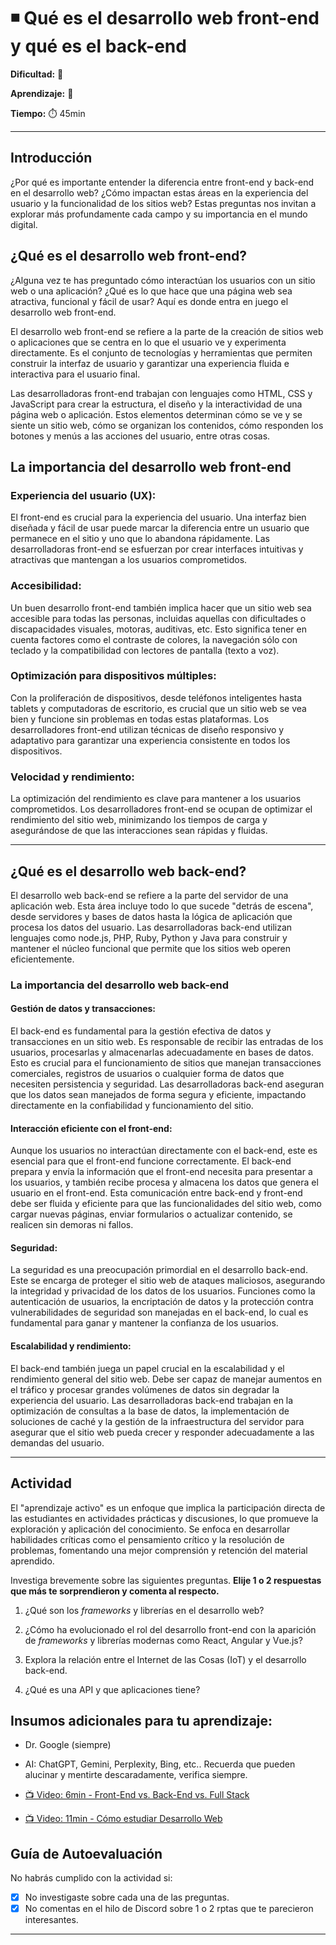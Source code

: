 # ◾ Qué es el desarrollo web front-end y qué es el back-end

**Dificultad:** 🌻 

**Aprendizaje:** 🍯 

**Tiempo:** ⏱️️ 45min

---

## Introducción

¿Por qué es importante entender la diferencia entre front-end y back-end en el desarrollo web? ¿Cómo impactan estas áreas en la experiencia del usuario y la funcionalidad de los sitios web? Estas preguntas nos invitan a explorar más profundamente cada campo y su importancia en el mundo digital.

## ¿Qué es el desarrollo web front-end?

¿Alguna vez te has preguntado cómo interactúan los usuarios con un sitio web o una aplicación? ¿Qué es lo que hace que una página web sea atractiva, funcional y fácil de usar? Aquí es donde entra en juego el desarrollo web front-end.

El desarrollo web front-end se refiere a la parte de la creación de sitios web o aplicaciones que se centra en lo que el usuario ve y experimenta directamente. Es el conjunto de tecnologías y herramientas que permiten construir la interfaz de usuario y garantizar una experiencia fluida e interactiva para el usuario final.

Las desarrolladoras front-end trabajan con lenguajes como HTML, CSS y JavaScript para crear la estructura, el diseño y la interactividad de una página web o aplicación. Estos elementos determinan cómo se ve y se siente un sitio web, cómo se organizan los contenidos, cómo responden los botones y menús a las acciones del usuario, entre otras cosas.

## La importancia del desarrollo web front-end

### Experiencia del usuario (UX):

El front-end es crucial para la experiencia del usuario. Una interfaz bien diseñada y fácil de usar puede marcar la diferencia entre un usuario que permanece en el sitio y uno que lo abandona rápidamente. Las desarrolladoras front-end se esfuerzan por crear interfaces intuitivas y atractivas que mantengan a los usuarios comprometidos.

### Accesibilidad:

Un buen desarrollo front-end también implica hacer que un sitio web sea accesible para todas las personas, incluidas aquellas con dificultades o discapacidades visuales, motoras, auditivas, etc. Esto significa tener en cuenta factores como el contraste de colores, la navegación sólo con teclado y la compatibilidad con lectores de pantalla (texto a voz).

### Optimización para dispositivos múltiples:

Con la proliferación de dispositivos, desde teléfonos inteligentes hasta tablets y computadoras de escritorio, es crucial que un sitio web se vea bien y funcione sin problemas en todas estas plataformas. Los desarrolladores front-end utilizan técnicas de diseño responsivo y adaptativo para garantizar una experiencia consistente en todos los dispositivos.

### Velocidad y rendimiento:

La optimización del rendimiento es clave para mantener a los usuarios comprometidos. Los desarrolladores front-end se ocupan de optimizar el rendimiento del sitio web, minimizando los tiempos de carga y asegurándose de que las interacciones sean rápidas y fluidas.

---

## ¿Qué es el desarrollo web back-end?

El desarrollo web back-end se refiere a la parte del servidor de una aplicación web. Esta área incluye todo lo que sucede "detrás de escena", desde servidores y bases de datos hasta la lógica de aplicación que procesa los datos del usuario. Las desarrolladoras back-end utilizan lenguajes como node.js, PHP, Ruby, Python y Java para construir y mantener el núcleo funcional que permite que los sitios web operen eficientemente.

### La importancia del desarrollo web back-end

#### Gestión de datos y transacciones:

El back-end es fundamental para la gestión efectiva de datos y transacciones en un sitio web. Es responsable de recibir las entradas de los usuarios, procesarlas y almacenarlas adecuadamente en bases de datos. Esto es crucial para el funcionamiento de sitios que manejan transacciones comerciales, registros de usuarios o cualquier forma de datos que necesiten persistencia y seguridad. Las desarrolladoras back-end aseguran que los datos sean manejados de forma segura y eficiente, impactando directamente en la confiabilidad y funcionamiento del sitio.

#### Interacción eficiente con el front-end:

Aunque los usuarios no interactúan directamente con el back-end, este es esencial para que el front-end funcione correctamente. El back-end prepara y envía la información que el front-end necesita para presentar a los usuarios, y también recibe procesa y almacena los datos que genera el usuario en el front-end. Esta comunicación entre back-end y front-end debe ser fluida y eficiente para que las funcionalidades del sitio web, como cargar nuevas páginas, enviar formularios o actualizar contenido, se realicen sin demoras ni fallos.

#### Seguridad:

La seguridad es una preocupación primordial en el desarrollo back-end. Este se encarga de proteger el sitio web de ataques maliciosos, asegurando la integridad y privacidad de los datos de los usuarios. Funciones como la autenticación de usuarios, la encriptación de datos y la protección contra vulnerabilidades de seguridad son manejadas en el back-end, lo cual es fundamental para ganar y mantener la confianza de los usuarios.

#### Escalabilidad y rendimiento:

El back-end también juega un papel crucial en la escalabilidad y el rendimiento general del sitio web. Debe ser capaz de manejar aumentos en el tráfico y procesar grandes volúmenes de datos sin degradar la experiencia del usuario. Las desarrolladoras back-end trabajan en la optimización de consultas a la base de datos, la implementación de soluciones de caché y la gestión de la infraestructura del servidor para asegurar que el sitio web pueda crecer y responder adecuadamente a las demandas del usuario.

---

## Actividad

El "aprendizaje activo" es un enfoque que implica la participación directa de las estudiantes en actividades prácticas y discusiones, lo que promueve la exploración y aplicación del conocimiento. Se enfoca en desarrollar habilidades críticas como el pensamiento crítico y la resolución de problemas, fomentando una mejor comprensión y retención del material aprendido.

Investiga brevemente sobre las siguientes preguntas. **Elije 1 o 2 respuestas que más te sorprendieron y comenta al respecto.**

1. ¿Qué son los *frameworks* y librerías en el desarrollo web?

2. ¿Cómo ha evolucionado el rol del desarrollo front-end con la aparición de *frameworks* y librerías modernas como React, Angular y Vue.js?

3. Explora la relación entre el Internet de las Cosas (IoT) y el desarrollo back-end.

4. ¿Qué es una API y que aplicaciones tiene?

## Insumos adicionales para tu aprendizaje:

- Dr. Google (siempre)

- AI: ChatGPT, Gemini, Perplexity, Bing, etc.. Recuerda que pueden alucinar y mentirte descaradamente, verifica siempre.

- [📺 Video:  6min - Front-End vs. Back-End vs. Full Stack](https://youtu.be/yxTxhE_CCVs?si=j7gQKXVgidbVBTRl)

- [📺 Video:  11min - Cómo estudiar Desarrollo Web](https://youtu.be/c-zAREbLPE0?si=n-cDrkWvxlmb-shk)

## Guía de Autoevaluación

No habrás cumplido con la actividad si:

- [x] No investigaste sobre cada una de las preguntas.
- [x] No comentas en el hilo de Discord sobre 1 o 2 rptas que te parecieron interesantes.

---
